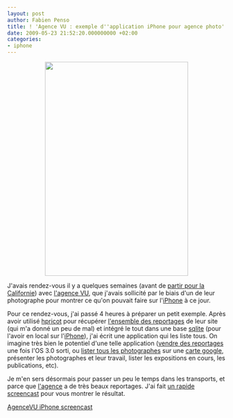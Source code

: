 ```yaml
---
layout: post
author: Fabien Penso
title: ! 'Agence VU : exemple d''application iPhone pour agence photo'
date: 2009-05-23 21:52:20.000000000 +02:00
categories:
- iphone
---
```

<p style="text-align: center;"><a href="http://blog.penso.info/wp-content/uploads/2009/05/ishowu-capture1.mov"><img class="size-medium wp-image-382 aligncenter" title="AgenceVU iPhone" src="http://blog.penso.info/wp-content/uploads/2009/05/image-2.png" alt="" width="330" height="494" /></a></p>

J'avais rendez-vous il y a quelques semaines (avant de <a href="http://blog.penso.info/2009/03/25/voyage-en-californie/">partir pour la Californie</a>) avec <a href="http://www.agencevu.com">l'agence VU</a>, que j'avais sollicité par le biais d'un de leur photographe pour montrer ce qu'on pouvait faire sur l'<a href="http://www.apple.com/iphone/">iPhone</a> à ce jour.

Pour ce rendez-vous, j'ai passé 4 heures à préparer un petit exemple. Après avoir utilisé <a href="http://wiki.github.com/why/hpricot">hpricot</a> pour récupérer <a href="http://agencevu.com/stories/">l'ensemble des reportages</a> de leur site (qui m'a donné un peu de mal) et intégré le tout dans une base <a href="http://www.sqlite.org/">sqlite</a> (pour l'avoir en local sur l'<a href="http://www.apple.com/iphone/">iPhone</a>), j'ai écrit une application qui les liste tous. On imagine très bien le potentiel d'une telle application (<a href="http://developer.apple.com/iphone/program/sdk/inapppurchase.html">vendre des reportages</a> une fois l'OS 3.0 sorti, ou <a href="http://developer.apple.com/iphone/program/sdk/maps.html">lister tous les photographes</a> sur une <a href="http://maps.google.com/">carte google</a>, présenter les photographes et leur travail, lister les expositions en cours, les publications, etc).

Je m'en sers désormais pour passer un peu le temps dans les transports, et parce que <a href="http://www.agencevu.com">l'agence</a> a de très beaux reportages. J'ai fait <a href="http://blog.penso.info/wp-content/uploads/2009/05/ishowu-capture1.mov">un rapide screencast</a> pour vous montrer le résultat.

<a href="http://blog.penso.info/wp-content/uploads/2009/05/ishowu-capture1.mov">AgenceVU iPhone screencast
</a>

